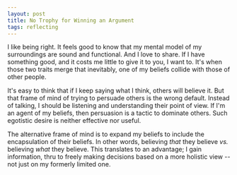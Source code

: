 ```yaml
---
layout: post
title: No Trophy for Winning an Argument
tags: reflecting
---
```


I like being right. It feels good to know that my mental model of my surroundings are sound and functional. And I love to share. If I have something good, and it costs me little to give it to you, I want to. It's when those two traits merge that inevitably, one of my beliefs collide with those of other people. 

It's easy to think that if I keep saying what I think, others will believe it. But that frame of mind of trying to persuade others is the wrong default. Instead of talking, I should be listening and understanding their point of view. If I'm an agent of my beliefs, then persuasion is a tactic to dominate others. Such egotistic desire is neither effective nor useful. 

The alternative frame of mind is to expand my beliefs to include the encapsulation of their beliefs. In other words, believing *that* they believe *vs.* believing *what* they believe. This translates to an advantage; I gain information, thru to freely making decisions based on a more holistic view -- not just on my formerly limited one.









